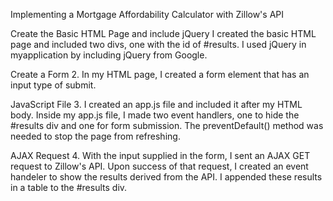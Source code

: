 Implementing a Mortgage Affordability Calculator with Zillow's API

Create the Basic HTML Page and include jQuery
I created the basic HTML page and included two divs, one with the id of #results. I used jQuery in myapplication by including jQuery from Google.

Create a Form
2. In my HTML page, I created a form element that has an input type of submit. 

JavaScript File
3. I created an app.js file and included it after my HTML body. Inside my app.js file, I made two event handlers, one to hide the #results div and one for form submission. The preventDefault() method was needed to stop the page from refreshing. 

AJAX Request
4. With the input supplied in the form, I sent an AJAX GET request to Zillow's API. Upon success of that request, I created an event handeler to show the results derived from the API. I appended these results in a table to the #results div.